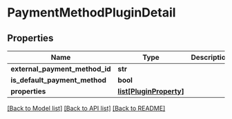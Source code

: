 # PaymentMethodPluginDetail

## Properties
Name | Type | Description | Notes
------------ | ------------- | ------------- | -------------
**external_payment_method_id** | **str** |  | [optional] 
**is_default_payment_method** | **bool** |  | [optional] 
**properties** | [**list[PluginProperty]**](PluginProperty.md) |  | [optional] 

[[Back to Model list]](../README.md#documentation-for-models) [[Back to API list]](../README.md#documentation-for-api-endpoints) [[Back to README]](../README.md)


